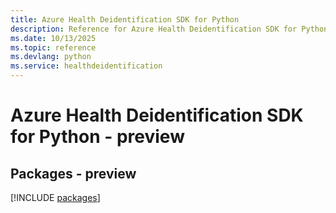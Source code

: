 ```yaml
---
title: Azure Health Deidentification SDK for Python
description: Reference for Azure Health Deidentification SDK for Python
ms.date: 10/13/2025
ms.topic: reference
ms.devlang: python
ms.service: healthdeidentification
---
```

# Azure Health Deidentification SDK for Python - preview
## Packages - preview
[!INCLUDE [packages](health-deidentification-index.md)]